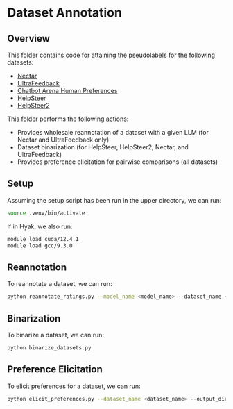 # Dataset Annotation

## Overview

This folder contains code for attaining the pseudolabels for the following datasets:
- [Nectar](https://huggingface.co/datasets/berkeley-nest/Nectar)
- [UltraFeedback](https://huggingface.co/datasets/openbmb/UltraFeedback)
- [Chatbot Arena Human Preferences](https://huggingface.co/datasets/lmarena-ai/arena-human-preference-100k)
- [HelpSteer](https://huggingface.co/datasets/nvidia/HelpSteer)
- [HelpSteer2](https://huggingface.co/datasets/nvidia/HelpSteer2)

This folder performs the following actions:
- Provides wholesale reannotation of a dataset with a given LLM (for Nectar and UltraFeedback only)
- Dataset binarization (for HelpSteer, HelpSteer2, Nectar, and UltraFeedback)
- Provides preference elicitation for pairwise comparisons (all datasets)

## Setup
Assuming the setup script has been run in the upper directory, we can run:
```bash
source .venv/bin/activate
```

If in Hyak, we also run:
```bash
module load cuda/12.4.1 
module load gcc/9.3.0
```

## Reannotation

To reannotate a dataset, we can run:
```bash
python reannotate_ratings.py --model_name <model_name> --dataset_name <dataset_name> --output_dir <output_dir>
```

## Binarization

To binarize a dataset, we can run:
```bash
python binarize_datasets.py
```

## Preference Elicitation

To elicit preferences for a dataset, we can run:
```bash
python elicit_preferences.py --dataset_name <dataset_name> --output_dir <output_dir>
```
